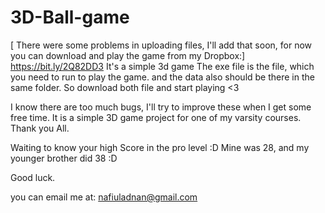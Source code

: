 # 3D-Ball-game
[ There were some problems in uploading files, I'll add that soon, for now you can download and play the game from my Dropbox:]
https://bit.ly/2Q82DD3
It's a simple 3d game
The exe file is the file, which you need to run to play the game.
and the data also should be there in the same folder.
So download both file and start playing <3

I know there are too much bugs, I'll try to improve these when I get some free time. It is a simple 3D game project for one of my varsity courses. Thank you All.

Waiting to know your high Score in the pro level :D 
Mine was 28, and my younger brother did 38 :D

Good luck.

you can email me at: nafiuladnan@gmail.com
